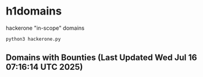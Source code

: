 # h1domains
hackerone "in-scope" domains

`python3 hackerone.py`
## Domains with Bounties (Last Updated Wed Jul 16 07:16:14 UTC 2025)
```

```
